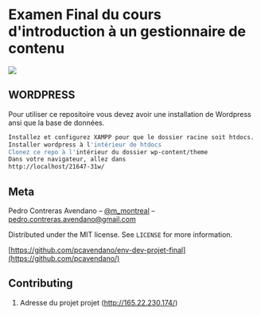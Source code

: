 # Examen Final du cours d'introduction à un gestionnaire de contenu

![](header.png)


## WORDPRESS

Pour utiliser ce repositoire vous devez avoir une installation de Wordpress ansi que la base de données.

```sh
Installez et configurez XAMPP pour que le dossier racine soit htdocs.
Installer wordpress à l'intérieur de htdocs
Clonez ce repo à l'intérieur du dossier wp-content/theme
Dans votre navigateur, allez dans 
http://localhost/21647-31w/
```

## Meta

Pedro Contreras Avendano – [@m_montreal](https://twitter.com/m_montreal) – pedro.contreras.avendano@gmail.com

Distributed under the MIT license. See ``LICENSE`` for more information.

[https://github.com/pcavendano/env-dev-projet-final](https://github.com/pcavendano/)

## Contributing

1. Adresse du projet projet (http://165.22.230.174/)
